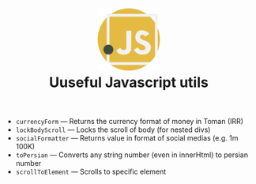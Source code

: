 <div align="center">
  <h1>
    <img src="./javascript.svg" alt='js-icon' height="25%" width="25%"/>
    <br />
   Uuseful Javascript utils
    <br />
    <br />
  </h1>
</div>

- `currencyForm` &mdash; Returns the currency format of money in Toman (IRR)
- `lockBodyScroll` &mdash; Locks the scroll of body (for nested divs)
- `socialFormatter` &mdash; Returns value in format of social medias (e.g. 1m 100K)
- `toPersian` &mdash; Converts any string number (even in innerHtml) to persian number
- `scrollToElement` &mdash; Scrolls to specific element
